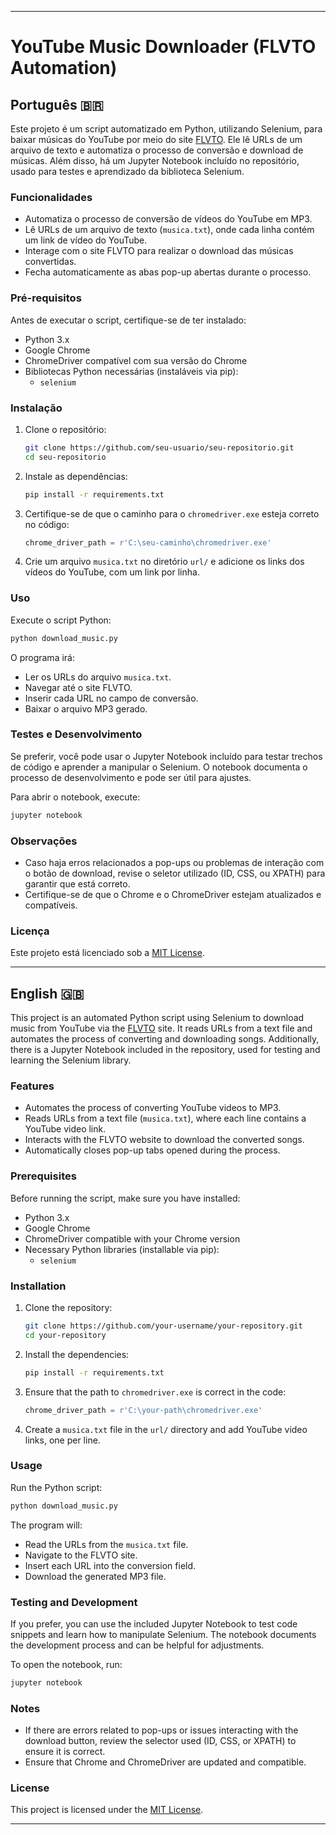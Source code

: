 
---

# YouTube Music Downloader (FLVTO Automation)

## Português 🇧🇷

Este projeto é um script automatizado em Python, utilizando Selenium, para baixar músicas do YouTube por meio do site [FLVTO](https://flvto.site/). Ele lê URLs de um arquivo de texto e automatiza o processo de conversão e download de músicas. Além disso, há um Jupyter Notebook incluído no repositório, usado para testes e aprendizado da biblioteca Selenium.

### Funcionalidades

- Automatiza o processo de conversão de vídeos do YouTube em MP3.
- Lê URLs de um arquivo de texto (`musica.txt`), onde cada linha contém um link de vídeo do YouTube.
- Interage com o site FLVTO para realizar o download das músicas convertidas.
- Fecha automaticamente as abas pop-up abertas durante o processo.

### Pré-requisitos

Antes de executar o script, certifique-se de ter instalado:

- Python 3.x
- Google Chrome
- ChromeDriver compatível com sua versão do Chrome
- Bibliotecas Python necessárias (instaláveis via pip):
  - `selenium`

### Instalação

1. Clone o repositório:
   ```bash
   git clone https://github.com/seu-usuario/seu-repositorio.git
   cd seu-repositorio
   ```

2. Instale as dependências:
   ```bash
   pip install -r requirements.txt
   ```

3. Certifique-se de que o caminho para o `chromedriver.exe` esteja correto no código:
   ```python
   chrome_driver_path = r'C:\seu-caminho\chromedriver.exe'
   ```

4. Crie um arquivo `musica.txt` no diretório `url/` e adicione os links dos vídeos do YouTube, com um link por linha.

### Uso

Execute o script Python:

```bash
python download_music.py
```

O programa irá:

- Ler os URLs do arquivo `musica.txt`.
- Navegar até o site FLVTO.
- Inserir cada URL no campo de conversão.
- Baixar o arquivo MP3 gerado.

### Testes e Desenvolvimento

Se preferir, você pode usar o Jupyter Notebook incluído para testar trechos de código e aprender a manipular o Selenium. O notebook documenta o processo de desenvolvimento e pode ser útil para ajustes.

Para abrir o notebook, execute:

```bash
jupyter notebook
```

### Observações

- Caso haja erros relacionados a pop-ups ou problemas de interação com o botão de download, revise o seletor utilizado (ID, CSS, ou XPATH) para garantir que está correto.
- Certifique-se de que o Chrome e o ChromeDriver estejam atualizados e compatíveis.

### Licença

Este projeto está licenciado sob a [MIT License](LICENSE).

---

## English 🇬🇧

This project is an automated Python script using Selenium to download music from YouTube via the [FLVTO](https://flvto.site/) site. It reads URLs from a text file and automates the process of converting and downloading songs. Additionally, there is a Jupyter Notebook included in the repository, used for testing and learning the Selenium library.

### Features

- Automates the process of converting YouTube videos to MP3.
- Reads URLs from a text file (`musica.txt`), where each line contains a YouTube video link.
- Interacts with the FLVTO website to download the converted songs.
- Automatically closes pop-up tabs opened during the process.

### Prerequisites

Before running the script, make sure you have installed:

- Python 3.x
- Google Chrome
- ChromeDriver compatible with your Chrome version
- Necessary Python libraries (installable via pip):
  - `selenium`

### Installation

1. Clone the repository:
   ```bash
   git clone https://github.com/your-username/your-repository.git
   cd your-repository
   ```

2. Install the dependencies:
   ```bash
   pip install -r requirements.txt
   ```

3. Ensure that the path to `chromedriver.exe` is correct in the code:
   ```python
   chrome_driver_path = r'C:\your-path\chromedriver.exe'
   ```

4. Create a `musica.txt` file in the `url/` directory and add YouTube video links, one per line.

### Usage

Run the Python script:

```bash
python download_music.py
```

The program will:

- Read the URLs from the `musica.txt` file.
- Navigate to the FLVTO site.
- Insert each URL into the conversion field.
- Download the generated MP3 file.

### Testing and Development

If you prefer, you can use the included Jupyter Notebook to test code snippets and learn how to manipulate Selenium. The notebook documents the development process and can be helpful for adjustments.

To open the notebook, run:

```bash
jupyter notebook
```

### Notes

- If there are errors related to pop-ups or issues interacting with the download button, review the selector used (ID, CSS, or XPATH) to ensure it is correct.
- Ensure that Chrome and ChromeDriver are updated and compatible.

### License

This project is licensed under the [MIT License](LICENSE).

---

